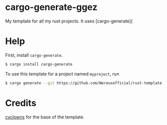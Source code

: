 # cargo-generate-ggez
My template for all my rust projects. It uses [cargo-generate](

# Help

First, install `cargo-generate`.
```bash
$ cargo install cargo-generate
```

To use this template for a project named `myproject`, run
```bash
$ cargo generate --git https://github.com/Nereuxofficial/rust-template --name myproject
```

# Credits
[cyclowns](https://github.com/cyclowns) for the base of the template.